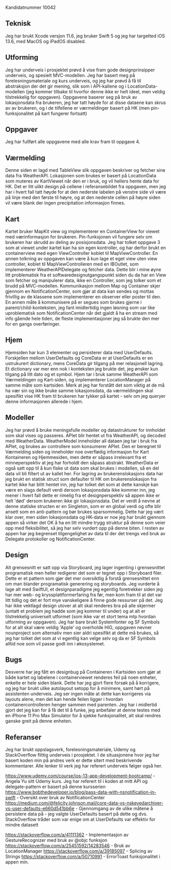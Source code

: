 
Kandidatnummer 10042

## Teknisk
Jeg har brukt Xcode versjon 11.6, jeg bruker Swift 5 og jeg har targetted iOS 13.6, med MacOS og iPadOS disabled.

## Utforming
Jeg har underveis i prosjektet prøvd å vise fram gode designprinsipper underveis, og spesielt MVC-modellen. Jeg har basert meg på forelesningsmateriale og kurs underveis, og jeg har prøvd å få til abstraksjon der det gir mening, slik som i API-kallene og i LocationData-modellen (jeg kommer tilbake til hvorfor denne ikke er helt ideel, men veldig tilstrekkelig for oppgaven). Oppgavene baserer seg på bruk av lokasjonsdata fra brukeren, jeg har tatt høyde for at disse dataene kan skrus av av brukeren, og i de tilfellene er værmeldinger basert på HK (men pin-funksjonalitet på kart fungerer fortsatt)

## Oppgaver
Jeg har fullført alle oppgavene med alle krav fram til oppgave 4.

## Værmelding
Denne siden er lagd med TableView slik oppgaven beskriver og fetcher sine data fra WeatherAPI. Lokasjonen som brukes er basert på LocationData som muteres av KartViewet når den er i bruk, og vil hellers hente data for HK. Det er litt ulikt design på cellene i referansebildet fra oppgaven, men jeg har i hvert fall tatt høyde for at den nederste labelen på venstre side vil være på linje med den første til høyre, og at den nederste cellen på høyre siden vil være blank der ingen precipitation informasjon finnes. 

## Kart
Kartet bruker MapKit view og implementerer en ContainerView for viewet med værinformasjon for brukeren. Pin-funksjonen vil fungere selv om brukeren har skrudd av deling av posisjonsdata. Jeg har tolket oppgave 3 som at viewet under kartet kan ha sin egen kontroller, og har derfor brukt en containerview med egen ViewController koblet til MapViewController. En annen tolkning av oppgaven kan være å kun lage et eget view uten view controller, koblet til MapViewControlleren med en IBOutlet, som implementerer WeatherAPIDelegate og fetcher data. Dette blir i mine øyne litt problematisk fra et softwaredesignutgangspunkt siden du da har en View som fetcher og manipulerer data, ikke en Controller, som jeg tolker som et brudd på MVC-modellen.
Kommunikasjon mellom Map og Container skjer gjennom en NotificationCenter, som gjør at data kan sendes og mottas frivillig av de klassene som implementerer en observer eller poster til den. En annen måte å kommunisere på er segues som brukes gjerne i parent/child-konteksten, jeg fant imidlertidig ingen løsning som var like uproblematisk som NotificationCenter når det gjaldt å ha en stream med info gående hele tiden, de fleste implementasjoner jeg så brukte den mer for en gangs overføringer. 

## Hjem
Hjemsiden har kun 3 elementer og persisterer data med UserDefaults. Forskjellen mellom UserDefaults og CoreData er at UserDefaults er en ustrukurert dictionary, mens CoreData gir tilgang på mer relasjonell lagring. Et dictionary var mer enn nok i konteksten jeg brukte det, jeg ønsker kun tilgang på litt dato og et symbol. Hjem tar i bruk samme WeatherAPI som Værmeldingen og Kart-siden, og implementerer LocationManager på samme måte som kartsiden. Merk at jeg har forstått det som viktig at de må ha vær sin og ikke bruke samme lokasjonsdata, da værmeldingen skal spesifikt vise HK fram til brukeren har tykker på kartet - selv om jeg queryer denne informasjonen allerede i hjem.

## Modeller
Jeg har prøvd å bruke meningsfulle modeller og datastrukturer for innholdet som skal vises og passeres. APIet blir hentet ut fra WeatherAPI, og decoded med WeatherData. WeatherModel inneholder all dataen jeg tar i bruk fra APIet, og brukes av controllere som konsumerer APIet. Den er beregnet til Værmelding siden og inneholder noe overflødig informasjon for Kart Kontaineren og Hjemmesiden, men dette er såpass irrelevant fra et minneperspektiv at jeg har forholdt den såpass abstrakt. WeatherData er også satt opp til å kun fiske ut data som skal brukes i modellen, så en del data vil bli filtert ut av kallet her.
For lagring av brukerenslokasjons data har jeg brukt en statisk struct som defaulter til HK om brukerenslokasjon fra kartet ikke har blitt hentet inn, jeg har tolket det som at dette kanskje kan være en slags default verdi dersom lokasjonsdata ikke kommer inn, jeg mener i hvert fall dette er rimelig fra et designperspektiv så appen ikke er helt 'død' dersom brukeren ikke gir lokasjonsdata. Det er verdt å nevne at denne statiske structen er en Singleton, som er en global verdi og ofte blir ansett som en anti-pattern og bør brukes sparsommelig. Dette har jeg vært klar over, men siden lokasjonsdata og HK-data er noe jeg har brukt gjennom appen så virker det OK å ha en litt mindre trygg struktur på denne som veier opp med fleksibilitet, så jeg har selv vurdert opp på denne biten. I resten av appen har jeg begrenset tilgengelighet av data til der det trengs ved bruk av Delegate protokoller og NotificationCenter.

## Design
Alt grensesnitt er satt opp via Storyboard, jeg lager ingenting i grensesnittet programatisk men heller redigerer det som er tegnet opp i Storyboard filer. Dette er et pattern som gjør det mer oversiktlig å forstå grensesnittet enn om man blander programatisk generering og storyboards. Jeg vurderte å lage alt med SwiftUI, et designparadigme jeg egentlig foretrekker siden jeg har mer web- og kryssplattformerfaring fra før, men kom fram til at det var litt tidlig og det er fort mye vanskeligere å finne gode ressurser på det. Jeg har ikke vektlagd design utover at alt skal renderes bra på alle skjermer (untatt et problem jeg hadde som jeg kommer til under) og at alt er tilstrekkelig universelt utformet (som ikke var et stort tema mtp hvordan utforming av oppgaven). Jeg har bare brukt Systemfonter og SF Symbols for at alt skal være veldig 'Apple' og overholde HIG, oppgaven nevner nounproject som alternativ men sier aldri spesifikt at dette må brukes, så jeg har tolket det som at vi egentlig kan velge selv og da er SF Symbols alltid noe som vil passe godt inn i økosystemet.

## Bugs
Desverre har jeg fått en designbug på Containeren i Kartsiden som gjør at både kartet og labelene i containerviewet renderes feil på noen enheter, enkelte er hele siden blank. Dette har jeg gjort flere forsøk på å korrigere, og jeg har brukt ulike autolayout setopp for å minimere, samt hørt på assistenten underveis. Jeg ser ingen måte at dette kan korrigeres via layouts alene, men det kan hende feilen ligger i hvordan containercontrolleren henger sammen med parenten. Jeg har i midlertid gjort det jeg kan for å få det til å funke, jeg anbefaler at denne testes med en iPhone 11 Pro Max Simulator for å sjekke funksjonalitet, alt skal rendres ganske greit på denne enheten.

## Referanser
Jeg har brukt oppslagsverk, forelesningsmateriale, Udemy og StackOverflow flittig underveis i prosjektet. I de situasjonene hvor jeg har basert koden min på andres verk er dette sitert med beskrivende kommentarer. Alle lenker til verk jeg har referert underveis følger også her.

https://www.udemy.com/course/ios-13-app-development-bootcamp/ - Angela Yu sitt Udemy kurs. Jeg har referert til i koden at mitt API og delegate-pattern er basert på denne kursserien
https://www.bobthedeveloper.io/blog/pass-data-with-nsnotification-in-swift - Oversikt over bruk av NotificationCenter
https://medium.com/@felicity.johnson.mail/core-data-vs-nskeyedarchiver-vs-user-defaults-e660d541bb6e - Gjennomgang av de ulike måtene å persistere data på - jeg valgte UserDefaults basert på dette og dvs. StackOverflow tråder som var enige om at UserDefaults var effektiv for mindre datasett

https://stackoverflow.com/a/41111362 - Implementasjon av GestureRecognizer med bruk av @objc funksjon
https://stackoverflow.com/a/25451592/14283546 - Bruk av LocationManager
https://stackoverflow.com/a/39185097 - Splicing av Strings
https://stackoverflow.com/a/50710991 - ErrorToast funksjonalitet i appen min.
